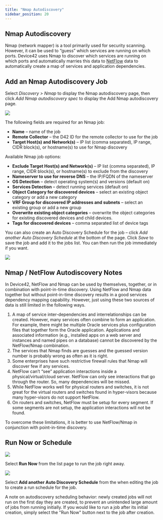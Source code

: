 ```yaml
---
title: "Nmap Autodiscovery"
sidebar_position: 20
---
```


## Nmap Autodiscovery

Nmap (network mapper) is a tool primarily used for security scanning. However, it can be used to “guess” which services are running on which ports. Device42 uses Nmap to discover which services are running on which ports and automatically marries this data to [NetFlow](discovery/netflow-collector.md) data to automatically create a map of services and application dependencies.

## Add an Nmap Autodiscovery Job

Select _Discovery > Nmap_ to display the Nmap autodiscovery page, then click _Add Nmap autodiscovery spec_ to display the Add Nmap autodiscovery page. 

![](/assets/images/D42-22946_nmap-ad-add-page.jpg)

The following fields are required for an Nmap job:

- **Name** – name of the job
- **Remote Collector** – the D42 ID for the remote collector to use for the job
- **Target Host(s) and Network(s)** – IP list (comma separated), IP range, CIDR block(s), or hostname(s) to use for Nmap discovery

Available Nmap job options:

- **Exclude Target Host(s) and Network(s)** – IP list (comma separated), IP range, CIDR block(s), or hostname(s) to exclude from the discovery
- **Nameserver to use for reverse DNS** – the IP/FQDN of the nameserver
- **OS Detection** – detect operating system(s) and versions (default on)
- **Services Detection** – detect running services (default on)
- **Object Category for discovered devices** – select an existing object category or add a new category
- **VRF Group for discovered IP addresses and subnets** – select an existing group or add a new group
- **Overwrite existing object categories** – overwrite the object categories for existing discovered devices and child devices.
- **Tags for discovered devices** – comma separated list of device tags

You can also create an Auto Discovery Schedule for the job – click _Add another Auto Discovery Schedule_ at the bottom of the page. Click _Save_ to save the job and add it to the jobs list. You can then run the job immediately if you want. 

![](/assets/images/D42-22946_nmap-ad-list-page.jpg)

## Nmap / NetFlow Autodiscovery Notes

In Device42, NetFlow and Nmap can be used by themselves, together, or in combination with point-in-time discovery. Using NetFlow and Nmap data together but without point-in-time discovery results in a good services dependency mapping capability. However, just using these two sources of data is still limited in the following ways.

1. A map of service inter-dependencies and interrelationships can be created. However, many services often combine to form an application. For example, there might be multiple Oracle services plus configuration files that together form the Oracle application. Applications and associated information (e.g., installed apps on a web server and instances and named pipes on a database) cannot be discovered by the NetFlow/Nmap combination.
2. The services that Nmap finds are guesses and the guessed version number is probably wrong as often as it is right.
3. Some enterprises have such restrictive firewall rules that Nmap will discover few if any services.
4. NetFlow can’t “see” application interactions inside a physical/virtual/cloud server. NetFlow can only see interactions that go through the router. So, many dependencies will be missed.
5. While NetFlow works well for physical routers and switches, it is not great for the virtual routers and switches found in hyper-visors because many hyper-visors do not support NetFlow.
6. On routers and switches, NetFlow must be setup for every segment. If some segments are not setup, the application interactions will not be found.

To overcome these limitations, it is better to use NetFlow/Nmap in conjunction with point-in-time discovery.

## Run Now or Schedule

![](/assets/images/image-700x115.png)

Select **Run Now** from the list page to run the job right away.

![](/assets/images/AD_Blade-Discovery-Run-Schedule.png)

Select **Add another Auto Discovery Schedule** from the when editing the job to create a run schedule for the job.

A note on autodiscovery scheduling behavior: newly created jobs will not run on the first day they are created, to prevent an unintended large amount of jobs from running initially. If you would like to run a job after its initial creation, simply select the "Run Now" button next to the job after creation.
